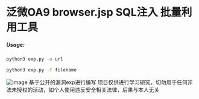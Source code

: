# 泛微OA9 browser.jsp SQL注入 批量利用工具
##### Usage:

```bash
python3 exp.py -u url

python3 exp.py -f filename
```
![image](https://github.com/Qlearin/ecology9-OA-browser.js-SQLI/blob/main/pic.png?raw=true)
基于公开的漏洞exp进行编写
项目仅供进行学习研究，切勿用于任何非法未授权的活动，如个人使用违反安全相关法律，后果与本人无关

